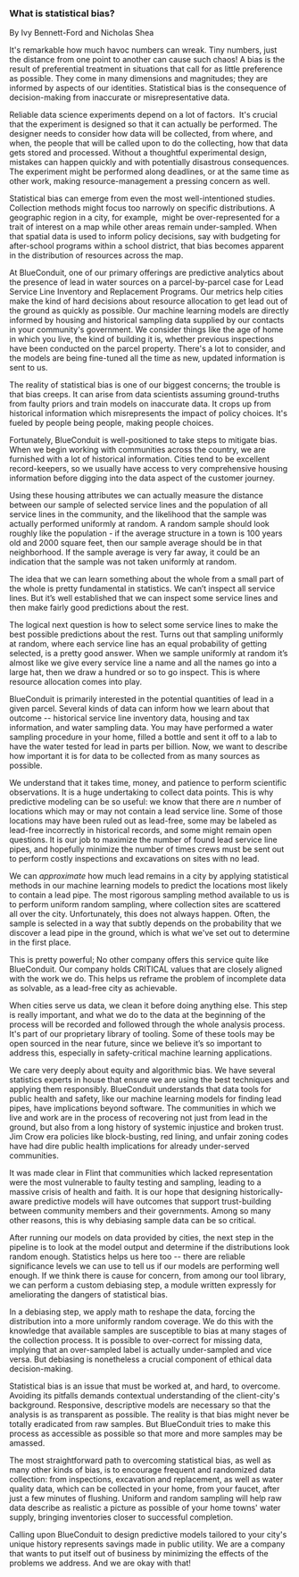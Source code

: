 ### What is statistical bias?

By Ivy Bennett-Ford and Nicholas Shea

It's remarkable how much havoc numbers can wreak. Tiny numbers, just the distance from one point to another can cause such chaos! A bias is the result of preferential treatment in situations that call for as little preference as possible. They come in many dimensions and magnitudes; they are informed by aspects of our identities. Statistical bias is the consequence of decision-making from inaccurate or misrepresentative data.

Reliable data science experiments depend on a lot of factors.  It's crucial that the experiment is designed so that it can actually be performed. The designer needs to consider how data will be collected, from where, and when, the people that will be called upon to do the collecting, how that data gets stored and processed. Without a thoughtful experimental design, mistakes can happen quickly and with potentially disastrous consequences. The experiment might be performed along deadlines, or at the same time as other work, making resource-management a pressing concern as well.

Statistical bias can emerge from even the most well-intentioned studies. Collection methods might focus too narrowly on specific distributions. A geographic region in a city, for example,  might be over-represented for a trait of interest on a map while other areas remain under-sampled. When that spatial data is used to inform policy decisions, say with budgeting for after-school programs within a school district, that bias becomes apparent in the distribution of resources across the map.

At BlueConduit, one of our primary offerings are predictive analytics about the presence of lead in water sources on a parcel-by-parcel case for Lead Service Line Inventory and Replacement Programs. Our metrics help cities make the kind of hard decisions about resource allocation to get lead out of the ground as quickly as possible. Our machine learning models are directly informed by housing and historical sampling data supplied by our contacts in your community's government. We consider things like the age of home in which you live, the kind of building it is, whether previous inspections have been conducted on the parcel property. There's a lot to consider, and the models are being fine-tuned all the time as new, updated information is sent to us.

The reality of statistical bias is one of our biggest concerns; the trouble is that bias creeps. It can arise from data scientists assuming ground-truths from faulty priors and train models on inaccurate data. It crops up from historical information which misrepresents the impact of policy choices. It's fueled by people being people, making people choices.

Fortunately, BlueConduit is well-positioned to take steps to mitigate bias. When we begin working with communities across the country, we are furnished with a lot of historical information. Cities tend to be excellent record-keepers, so we usually have access to very comprehensive housing information before digging into the data aspect of the customer journey.

Using these housing attributes we can actually measure the distance between our sample of selected service lines and the population of all service lines in the community, and the likelihood that the sample was actually performed uniformly at random. A random sample should look roughly like the population - if the average structure in a town is 100 years old and 2000 square feet, then our sample average should be in that neighborhood. If the sample average is very far away, it could be an indication that the sample was not taken uniformly at random.

The idea that we can learn something about the whole from a small part of the whole is pretty fundamental in statistics. We can’t inspect all service lines. But it’s well established that we can inspect some service lines and then make fairly good predictions about the rest.

The logical next question is how to select some service lines to make the best possible predictions about the rest. Turns out that sampling uniformly at random, where each service line has an equal probability of getting selected, is a pretty good answer. When we sample uniformly at random it’s almost like we give every service line a name and all the names go into a large hat, then we draw a hundred or so to go inspect. This is where resource allocation comes into play.

BlueConduit is primarily interested in the potential quantities of lead in a given parcel. Several kinds of data can inform how we learn about that outcome -- historical service line inventory data, housing and tax information, and water sampling data. You may have performed a water sampling procedure in your home, filled a bottle and sent it off to a lab to have the water tested for lead in parts per billion. Now, we want to describe how important it is for data to be collected from as many sources as possible.

We understand that it takes time, money, and patience to perform scientific observations. It is a huge undertaking to collect data points. This is why predictive modeling can be so useful: we know that there are $n$ number of locations which may or may not contain a lead service line. Some of those locations may have been ruled out as lead-free, some may be labeled as lead-free incorrectly in historical records, and some might remain open questions. It is our job to maximize the number of found lead service line pipes, and hopefully minimize the number of times crews must be sent out to perform costly inspections and excavations on sites with no lead.

We can *approximate* how much lead remains in a city by applying statistical methods in our machine learning models to predict the locations most likely to contain a lead pipe. The most rigorous sampling method available to us is to perform uniform random sampling, where collection sites are scattered all over the city. Unfortunately, this does not always happen. Often, the sample is selected in a way that subtly depends on the probability that we discover a lead pipe in the ground, which is what we've set out to determine in the first place.

This is pretty powerful; No other company offers this service quite like BlueConduit. Our company holds CRITICAL values that are closely aligned with the work we do. This helps us reframe the problem of incomplete data as solvable, as a lead-free city as achievable.

When cities serve us data, we clean it before doing anything else. This step is really important, and what we do to the data at the beginning of the process will be recorded and followed through the whole analysis process. It's part of our proprietary library of tooling. Some of these tools may be open sourced in the near future, since we believe it’s so important to address this, especially in safety-critical machine learning applications.

We care very deeply about equity and algorithmic bias. We have several statistics experts in house that ensure we are using the best techniques and applying them responsibly. BlueConduit understands that data tools for public health and safety, like our machine learning models for finding lead pipes, have implications beyond software. The communities in which we live and work are in the process of recovering not just from lead in the ground, but also from a long history of systemic injustice and broken trust. Jim Crow era policies like block-busting, red lining, and unfair zoning codes have had dire public health implications for already under-served communities.

It was made clear in Flint that communities which lacked representation were the most vulnerable to faulty testing and sampling, leading to a massive crisis of health and faith. It is our hope that designing historically-aware predictive models will have outcomes that support trust-building between community members and their governments. Among so many other reasons, this is why debiasing sample data can be so critical.

After running our models on data provided by cities, the next step in the pipeline is to look at the model output and determine if the distributions look random enough. Statistics helps us here too -- there are reliable significance levels we can use to tell us if our models are performing well enough. If we think there is cause for concern, from among our tool library, we can perform a custom debiasing step, a module written expressly for ameliorating the dangers of statistical bias.

In a debiasing step, we apply math to reshape the data, forcing the distribution into a more uniformly random coverage. We do this with the knowledge that available samples are susceptible to bias at many stages of the collection process. It is possible to over-correct for missing data, implying that an over-sampled label is actually under-sampled and vice versa. But debiasing is nonetheless a crucial component of ethical data decision-making.

Statistical bias is an issue that must be worked at, and hard, to overcome. Avoiding its pitfalls demands contextual understanding of the client-city's background. Responsive, descriptive models are necessary so that the analysis is as transparent as possible. The reality is that bias might never be totally eradicated from raw samples. But BlueConduit tries to make this process as accessible as possible so that more and more samples may be amassed.

The most straightforward path to overcoming statistical bias, as well as many other kinds of bias, is to encourage frequent and randomized data collection: from inspections, excavation and replacement, as well as water quality data, which can be collected in your home, from your faucet, after just a few minutes of flushing. Uniform and random sampling will help raw data describe as realistic a picture as possible of your home towns' water supply, bringing inventories closer to successful completion.

Calling upon BlueConduit to design predictive models tailored to your city's unique history represents savings made in public utility. We are a company that wants to put itself out of business by minimizing the effects of the problems we address. And we are okay with that!
